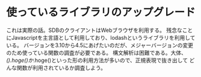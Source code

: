 # 使っているライブラリのアップグレード
これは実際の話。SDBのクライアントはWebブラウザを利用する。
残念なことにJavascriptを主言語として利用しており、lodashというライブラリを利用している。
バージョンを3.10から4.5にあげたいのだが、メジャーバージョンの変更のため使っている関数の調査が必要である。
構文解析は困難である。大体、_().hoge()か_.hoge()といった形の利用方法が多いので、正規表現で抜き出して
どんな関数が利用されているか調査しよう。

